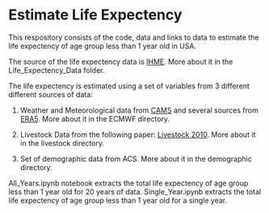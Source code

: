 # Estimate Life Expectency

This respository consists of the code, data and links to data to estimate the life expectency of age group less than 1 year old in USA.  

The source of the life expectency data is [IHME](https://ghdx.healthdata.org/record/ihme-data/united-states-causes-death-life-expectancy-by-county-race-ethnicity-2000-2019). More about it in the Life_Expectency_Data folder.

The life expectency is estimated using a set of variables from 3 different different sources of data:

1. Weather and Meteorological data from  [CAMS](https://ads.atmosphere.copernicus.eu/cdsapp#!/dataset/cams-global-reanalysis-eac4?tab=overview) and several sources from [ERA5](https://cds.climate.copernicus.eu/cdsapp#!/search?type=dataset&text=ERA5). More about it in the ECMWF directory.

2. Livestock Data from the following paper: [Livestock 2010](https://www.nature.com/articles/sdata2018227). More about it in the livestock directory. 

3. Set of demographic data from ACS. More about it in the demographic directory.

All_Years.ipynb notebook extracts the total life expectency of age group less than 1 year old for 20 years of data. 
Single_Year.ipynb extracts the total life expectency of age group less than 1 year old for a single year.

